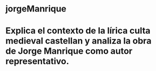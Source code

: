 # jorgeManrique
# Explica el contexto de la lírica culta medieval castellan y analiza la obra de Jorge Manrique como autor representativo.
